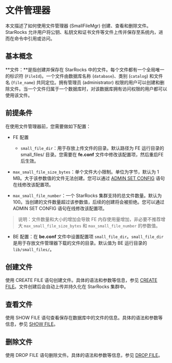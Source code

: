 # 文件管理器

本文描述了如何使用文件管理器 (SmallFileMgr) 创建、查看和删除文件。StarRocks 允许用户将公钥、私钥文和证书文件等文件上传并保存至系统内，进而在命令中引用或访问。

## 基本概念

**文件：**是指创建并保存在 StarRocks 中的文件。每个文件都有一个全局唯一的标识符 (`FileId`)。一个文件由数据库名称 (`database`)、类别 (`catalog`) 和文件名 (`file_name`) 共同定位。拥有管理员 (administrator) 权限的用户可以创建和删除文件。当一个文件归属于一个数据库时，对该数据库拥有访问权限的用户都可以使用该文件。

## 前提条件

在使用文件管理器前，您需要做如下配置：

- FE 配置
  - `small_file_dir`：用于存放上传文件的目录。默认路径为 FE 运行目录的 small_files/ 目录。您需要在 **fe.conf** 文件中修改该配置项，然后重启FE后生效。

- `max_small_file_size_bytes`：单个文件大小限制。单位为字节，默认为 1 MB。大于该参数值的文件无法创建。您可以通过 [ADMIN SET CONFIG](../sql-reference/sql-statements/Administration/ADMIN%20SET%20CONFIG.md) 语句在线修改该配置项。

- `max_small_file_number`：一个 StarRocks 集群支持的总文件数量。默认为 100。当创建的文件数量超过该参数值，后续的创建将会被拒绝。您可以通过 ADMIN SET CONFIG 语句在线修改该配置项。

> 说明：文件数量和大小的增加会导致 FE 内存使用量增加，非必要不推荐增大 `max_small_file_size_bytes` 和 `max_small_file_number` 的参数值。

- BE 配置：在 **be.conf** 文件中设置配置项 `small_file_dir`。`small_file_dir` 是用于存放文件管理器下载的文件的目录。默认值为 BE 运行目录的 `lib/small_files/`。

## 创建文件

使用 CREATE FILE 语句创建文件。具体的语法和参数等信息，参见 [CREATE FILE](../sql-reference/sql-statements/Administration/CREATE%20FILE.md)。文件创建后会自动上传并持久化在 StarRocks 集群中。

## 查看文件

使用 SHOW FILE 语句查看保存在数据库中的文件的信息。具体的语法和参数等信息，参见 [SHOW FILE](../sql-reference/sql-statements/Administration/SHOW%20FILE.md)。

## 删除文件

使用 DROP FILE 语句删除文件。具体的语法和参数等信息，参见 [DROP FILE](../sql-reference/sql-statements/Administration/DROP%20FILE.md)。
